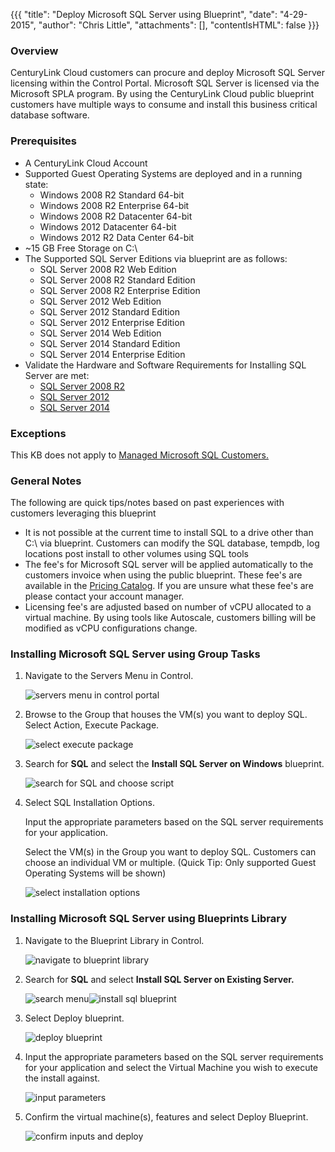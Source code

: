 {{{
  "title": "Deploy Microsoft SQL Server using Blueprint",
  "date": "4-29-2015",
  "author": "Chris Little",
  "attachments": [],
  "contentIsHTML": false
}}}

### Overview

CenturyLink Cloud customers can procure and deploy Microsoft SQL Server licensing within the Control Portal. Microsoft SQL Server is licensed via the Microsoft SPLA program. By using the CenturyLink Cloud public blueprint customers have multiple ways to consume and install this business critical database software.

### Prerequisites

* A CenturyLink Cloud Account
* Supported Guest Operating Systems are deployed and in a running state:
    * Windows 2008 R2 Standard 64-bit
    * Windows 2008 R2 Enterprise 64-bit
    * Windows 2008 R2 Datacenter 64-bit
    * Windows 2012 Datacenter 64-bit
    * Windows 2012 R2 Data Center 64-bit
* ~15 GB Free Storage on C:\
* The Supported SQL Server Editions via blueprint are as follows:
    * SQL Server 2008 R2 Web Edition
    * SQL Server 2008 R2 Standard Edition
    * SQL Server 2008 R2 Enterprise Edition
    * SQL Server 2012 Web Edition
    * SQL Server 2012 Standard Edition
    * SQL Server 2012 Enterprise Edition
    * SQL Server 2014 Web Edition
    * SQL Server 2014 Standard Edition
    * SQL Server 2014 Enterprise Edition
* Validate the Hardware and Software Requirements for Installing SQL Server are met:
    * [SQL Server 2008 R2](//msdn.microsoft.com/en-us/library/ms143506(v=sql.105).aspx)
    * [SQL Server 2012](//msdn.microsoft.com/en-us/library/ms143506(v=sql.110).aspx)
    * [SQL Server 2014](//msdn.microsoft.com/en-us/library/ms143506(v=sql.120).aspx)

### Exceptions

This KB does not apply to [Managed Microsoft SQL Customers.](//www.centurylinkcloud.com/managed-services/ms-sql)

### General Notes

The following are quick tips/notes based on past experiences with customers leveraging this blueprint

* It is not possible at the current time to install SQL to a drive other than C:\ via blueprint. Customers can modify the SQL database, tempdb, log locations post install to other volumes using SQL tools
* The fee's for Microsoft SQL server will be applied automatically to the customers invoice when using the public blueprint. These fee's are available in the [Pricing Catalog](//www.centurylinkcloud.com/pricing). If you are unsure what these fee's are please contact your account manager.
* Licensing fee's are adjusted based on number of vCPU allocated to a virtual machine. By using tools like Autoscale, customers billing will be modified as vCPU configurations change.

### Installing Microsoft SQL Server using Group Tasks

1. Navigate to the Servers Menu in Control.

    ![servers menu in control portal](../images/deploy-microsoft-sql-server-using-blueprint-01.png)

2. Browse to the Group that houses the VM(s) you want to deploy SQL. Select Action, Execute Package.

    ![select execute package](../images/deploy-microsoft-sql-server-using-blueprint-02.png)

3. Search for **SQL** and select the **Install SQL Server on Windows** blueprint.

    ![search for SQL and choose script](../images/deploy-microsoft-sql-server-using-blueprint-03.png)

4. Select SQL Installation Options.

    Input the appropriate parameters based on the SQL server requirements for your application.

    Select the VM(s) in the Group you want to deploy SQL. Customers can choose an individual VM or multiple. (Quick Tip: Only supported Guest Operating Systems will be shown)

    ![select installation options](../images/deploy-microsoft-sql-server-using-blueprint-04.png)

### Installing Microsoft SQL Server using Blueprints Library

1. Navigate to the Blueprint Library in Control.

    ![navigate to blueprint library](../images/deploy-microsoft-sql-server-using-blueprint-05.png)

2. Search for **SQL** and select **Install SQL Server on Existing Server.**

    ![search menu](../images/deploy-microsoft-sql-server-using-blueprint-06.png)![install sql blueprint](../images/deploy-microsoft-sql-server-using-blueprint-07.png)

3. Select Deploy blueprint.

    ![deploy blueprint](../images/deploy-microsoft-sql-server-using-blueprint-08.png)

4. Input the appropriate parameters based on the SQL server requirements for your application and select the Virtual Machine you wish to execute the install against.

    ![input parameters](../images/deploy-microsoft-sql-server-using-blueprint-09.png)

5. Confirm the virtual machine(s), features and select Deploy Blueprint.

    ![confirm inputs and deploy](../images/deploy-microsoft-sql-server-using-blueprint-10.png)
